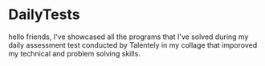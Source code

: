 # DailyTests
hello friends, I've showcased all the programs that I've solved during my daily assessment test conducted by Talentely in my collage that imporoved my technical and problem solving skills.
